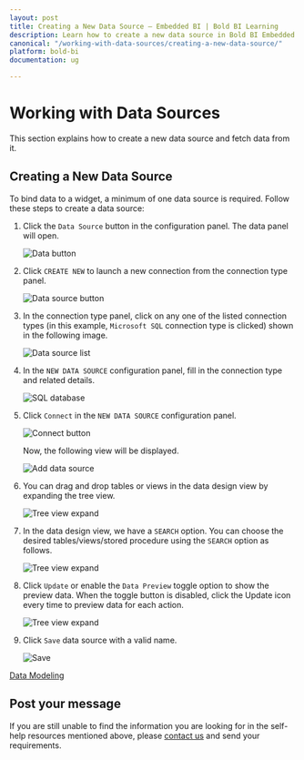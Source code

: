 ```yaml
---
layout: post
title: Creating a New Data Source – Embedded BI | Bold BI Learning
description: Learn how to create a new data source in Bold BI Embedded application to bind data with widgets in dashboard.
canonical: "/working-with-data-sources/creating-a-new-data-source/"
platform: bold-bi
documentation: ug

---
```

# Working with Data Sources

This section explains how to create a new data source and fetch data from it.

## Creating a New Data Source

To bind data to a widget, a minimum of one data source is required. Follow these steps to create a data source:

1. Click the `Data Source` button in the configuration panel. The data panel will open.

   ![Data button](/static/assets/working-with-datasource/images/databutton.png)

2. Click `CREATE NEW` to launch a new connection from the connection type panel.

   ![Data source button](/static/assets/working-with-datasource/images/datasourcebutton.png)

3. In the connection type panel, click on any one of the listed connection types (in this example, `Microsoft SQL` connection type is clicked) shown in the following image.

   ![Data source list](/static/assets/working-with-datasource/images/datasourcelist.png)

4. In the `NEW DATA SOURCE` configuration panel, fill in the connection type and related details.

   ![SQL database](/static/assets/working-with-datasource/images/sqldatabase.png)

5. Click `Connect` in the `NEW DATA SOURCE` configuration panel.

   ![Connect button](/static/assets/working-with-datasource/images/Connectbutton.png)
   
   Now, the following view will be displayed.
   
   ![Add data source](/static/assets/working-with-datasource/images/addeddatasource.png)

6. You can drag and drop tables or views in the data design view by expanding the tree view.

   ![Tree view expand](/static/assets/working-with-datasource/images/treeviewexpand.png)

7. In the data design view, we have a `SEARCH` option. You can choose the desired tables/views/stored procedure using the `SEARCH` option as follows.

   ![Tree view expand](/static/assets/working-with-datasource/images/tablesearch.png#max-width=98%)

8. Click `Update` or enable the `Data Preview` toggle option to show the preview data. When the toggle button is disabled, click the Update icon every time to preview data for each action.

    ![Tree view expand](/static/assets/working-with-datasource/images/previewdata.png#max-width=97%)

9. Click `Save` data source with a valid name.

   ![Save](/static/assets/working-with-datasource/images/datasourcesaveoption.png#max-width=97%)

[Data Modeling](/working-with-data-sources/data-modeling/)

## Post your message
If you are still unable to find the information you are looking for in the self-help resources mentioned above, please <a href="https://www.boldbi.com/support" target="_blank">contact us</a> and send your requirements.